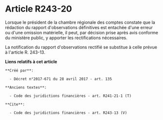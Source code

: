 # Article R243-20

Lorsque le président de la chambre régionale des comptes constate que la rédaction du rapport d'observations définitives est
entachée d'une erreur ou d'une omission matérielle, il peut, par décision prise après avis conforme du ministère public, y
apporter les rectifications nécessaires. 

La notification du rapport d'observations rectifié se substitue à celle prévue à l'article R. 243-13.

**Liens relatifs à cet article**

	**Créé par**:

	  - Décret n°2017-671 du 28 avril 2017 - art. 135

	**Anciens textes**:

	  - Code des juridictions financières - art. R241-21-1 (T)

	**Cite**:

	  - Code des juridictions financières - art. R243-13 (V)
